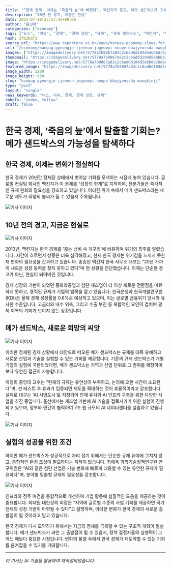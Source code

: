 ```yaml
---
title: "“한국 경제, 이제는 ‘죽음의 늪’에 빠졌다”… 맥킨지의 경고, 메가 샌드박스가 구세주 될 수 있을까?"
description: "10년 전 경고, 지금은 현실"
date: 2025-07-18T23:57:43+09:00
author: "윤신애"
categories: ["economy"]
tags: ["뉴스", "이슈", "경제", "경제 성장", "규제", "규제 샌드박스", "맥킨지", "메가 샌드박스", "저성장", "한국 경제", "제도 혁신", "위기 경고"]
hash: 2f62bd71
source_url: "https://www.reportera.co.kr/news/koreas-economy-slows-for-20-years/"
url: "/economy/hangug-gyeongje-ijeneun-jugeumyi-neupe-bbajyeossda-maegkinji/"
images: ["https://imagedelivery.net/5778a7b9867a82c2c6ad6d104d5ebb6d/bdac0502-8e0f-48a4-5479-575cff929c00/public"]
thumbnail: "https://imagedelivery.net/5778a7b9867a82c2c6ad6d104d5ebb6d/bdac0502-8e0f-48a4-5479-575cff929c00/public"
image: "https://imagedelivery.net/5778a7b9867a82c2c6ad6d104d5ebb6d/bdac0502-8e0f-48a4-5479-575cff929c00/public"
featured_image: "https://imagedelivery.net/5778a7b9867a82c2c6ad6d104d5ebb6d/bdac0502-8e0f-48a4-5479-575cff929c00/public"
image_width: 1200
image_height: 630
slug: "hangug-gyeongje-ijeneun-jugeumyi-neupe-bbajyeossda-maegkinji"
type: "post"
layout: "single"
news_keywords: "뉴스, 이슈, 경제, 경제 성장, 규제"
robots: "index, follow"
draft: false
---
```


# 한국 경제, ‘죽음의 늪’에서 탈출할 기회는? 메가 샌드박스의 가능성을 탐색하다

## 한국 경제, 이제는 변화가 절실하다

한국 경제가 20년간 정체된 상태에서 벗어날 기회를 모색하는 시점에 놓여 있습니다. 글로벌 컨설팅 회사인 맥킨지가 이 문제를 “성장의 한계”로 지적하며, 전문가들은 즉각적인 규제 완화의 필요성을 강조하고 있습니다. 이러한 위기 속에서 메가 샌드박스라는 새로운 제도가 희망의 불씨가 될 수 있을지 주목됩니다.


![기사 이미지](https://imagedelivery.net/5778a7b9867a82c2c6ad6d104d5ebb6d/57626787-358b-4356-01df-a82a881c5400/public)


## 10년 전의 경고, 지금은 현실로


![기사 이미지](https://imagedelivery.net/5778a7b9867a82c2c6ad6d104d5ebb6d/bdac0502-8e0f-48a4-5479-575cff929c00/public)


2013년, 맥킨지는 한국 경제를 '끓는 냄비 속 개구리'에 비유하며 위기의 징후를 알렸습니다. 시간이 흐르면서 상황은 더욱 심각해졌고, 현재 한국 경제는 위기감을 느끼지 못한 채 변화의 필요성을 간과하고 있습니다. 송승헌 맥킨지 한국 사무소 대표는 “20년 가까이 새로운 성장 동력을 찾지 못하고 있다”며 현 상황을 진단했습니다. 이제는 단순한 경고가 아닌, 현실이 되어버린 것입니다.

경제 성장의 기반이 되었던 중화학공업과 첨단 제조업이 더 이상 새로운 전환점을 마련하지 못하고, 경직된 규제가 기업의 발목을 잡고 있습니다. 한국은행과 한국개발연구원(KDI)은 올해 경제 성장률을 0.8%로 예상하고 있으며, 이는 글로벌 금융위기 당시와 유사한 수준입니다. 고금리와 내수 위축, 그리고 수출 부진 등 복합적인 요인이 겹치며 경제 회복의 기미가 보이지 않는 상황입니다.

## 메가 샌드박스, 새로운 희망의 씨앗


![기사 이미지](https://imagedelivery.net/5778a7b9867a82c2c6ad6d104d5ebb6d/8bdf436c-b9c8-414c-3795-5c143ec0b900/public)


이러한 정체된 경제 상황에서 대안으로 떠오른 메가 샌드박스는 규제를 대폭 유예하고 새로운 산업과 기술을 실험할 수 있는 기회를 제공합니다. 기존의 규제 샌드박스가 개별 기업의 실험에 국한되었다면, 메가 샌드박스는 지역과 산업 단위로 그 범위를 확장하여 보다 유연한 접근이 가능합니다.

이정희 중앙대 교수는 “현재의 규제는 유연성이 부족하고, 논의에 오랜 시간이 소요된다”며, 선 테스트 후 효과가 입증되면 제도를 확대하는 것이 효율적이라고 강조합니다. 실제로 대구는 ‘AI 시범도시’로 지정되어 인재 유치와 AI 인프라 구축을 위한 다양한 사업을 추진 중입니다. 울산에서는 제조업 기반에 AI 기술을 접목시키기 위한 실험이 진행되고 있으며, 정부와 민간이 협력하여 7조 원 규모의 AI 데이터센터를 설립하고 있습니다.


![기사 이미지](https://imagedelivery.net/5778a7b9867a82c2c6ad6d104d5ebb6d/b239a3d9-9f36-4e9d-397a-dcc51589bc00/public)


## 실험의 성공을 위한 조건

하지만 메가 샌드박스가 성공적으로 자리 잡기 위해서는 단순한 규제 유예에 그치지 않고, 종합적인 환경 조성이 필요하다는 지적이 많습니다. 최해옥 과학기술정책연구원 연구위원은 “AI와 같은 첨단 산업은 기술 변화에 빠르게 대응할 수 있는 유연한 규제가 필요하다”며, 분야별 맞춤형 규제의 필요성을 강조합니다.


![기사 이미지](https://imagedelivery.net/5778a7b9867a82c2c6ad6d104d5ebb6d/296093d6-2778-4708-b5c8-666b56fd1d00/public)


인프라와 정주 여건을 통합적으로 개선하여 기업 활동에 실질적인 도움을 제공하는 것이 중요합니다. 최태원 대한상의 회장은 “지역에 글로벌 수준의 사업 기회를 제공하면 국가 전체의 성장 기반이 마련될 수 있다”고 설명하며, 이러한 변화가 한국 경제의 새로운 출발점이 될 것이라고 믿고 있습니다.

한국 경제가 다시 도약하기 위해서는 지금의 정체를 극복할 수 있는 구조적 개혁이 절실합니다. 메가 샌드박스가 과연 그 출발점이 될 수 있을지, 정책 결정자들의 실행력이 그 어느 때보다 중요한 시점입니다. 변화의 물결 속에서 한국 경제가 재도약할 수 있는 기회를 움켜잡을 수 있기를 기대합니다.

---
*이 기사는 AI 기술을 활용하여 재작성되었습니다.*
